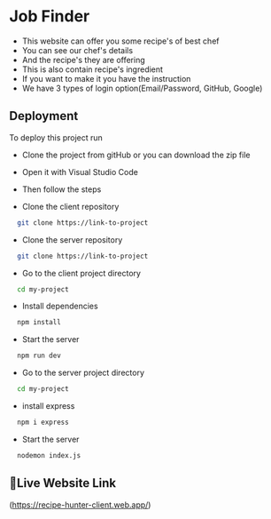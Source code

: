 
# Job Finder

- This website can offer you some recipe's of best chef
- You can see our chef's details
- And the recipe's they are offering
- This is also contain recipe's ingredient
- If you want to make it you have the instruction
- We have 3 types of login option(Email/Password, GitHub, Google)





## Deployment

To deploy this project run
- Clone the project from gitHub or you can download the zip file
- Open it with Visual Studio Code
- Then follow the steps

- Clone the client repository
```bash
  git clone https://link-to-project
```
- Clone the server repository
```bash
  git clone https://link-to-project
```

- Go to the client project directory

```bash
  cd my-project
```

- Install dependencies

```bash
  npm install
```

- Start the server

```bash
  npm run dev
```

- Go to the server project directory

```bash
  cd my-project
```
- install express
```bash
  npm i express
```
- Start the server
```bash
  nodemon index.js
```
## 🔗Live Website Link
(https://recipe-hunter-client.web.app/)


